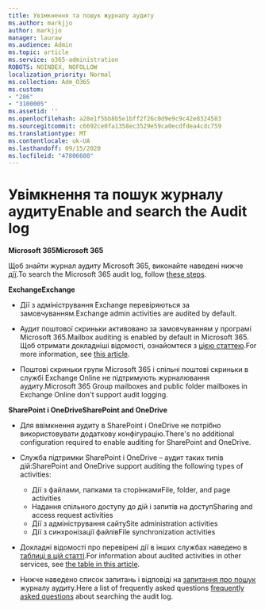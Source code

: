 ```yaml
---
title: Увімкнення та пошук журналу аудиту
ms.author: markjjo
author: markjjo
manager: lauraw
ms.audience: Admin
ms.topic: article
ms.service: o365-administration
ROBOTS: NOINDEX, NOFOLLOW
localization_priority: Normal
ms.collection: Adm_O365
ms.custom:
- "286"
- "3100005"
ms.assetid: ''
ms.openlocfilehash: a28e1f5bb8b5e1bff2f26c0d9e9c9c42e8324583
ms.sourcegitcommit: c6692ce0fa1358ec3529e59ca0ecdfdea4cdc759
ms.translationtype: MT
ms.contentlocale: uk-UA
ms.lasthandoff: 09/15/2020
ms.locfileid: "47806600"
---
```

# <a name="enable-and-search-the-audit-log"></a><span data-ttu-id="5d983-102">Увімкнення та пошук журналу аудиту</span><span class="sxs-lookup"><span data-stu-id="5d983-102">Enable and search the Audit log</span></span>

<span data-ttu-id="5d983-103">**Microsoft 365**</span><span class="sxs-lookup"><span data-stu-id="5d983-103">**Microsoft 365**</span></span>

<span data-ttu-id="5d983-104">Щоб знайти журнал аудиту Microsoft 365, виконайте наведені нижче [дії](https://docs.microsoft.com/microsoft-365/compliance/search-the-audit-log-in-security-and-compliance#search-the-audit-log).</span><span class="sxs-lookup"><span data-stu-id="5d983-104">To search the Microsoft 365 audit log, follow [these steps](https://docs.microsoft.com/microsoft-365/compliance/search-the-audit-log-in-security-and-compliance#search-the-audit-log).</span></span>

<span data-ttu-id="5d983-105">**Exchange**</span><span class="sxs-lookup"><span data-stu-id="5d983-105">**Exchange**</span></span>

- <span data-ttu-id="5d983-106">Дії з адміністрування Exchange перевіряються за замовчуванням.</span><span class="sxs-lookup"><span data-stu-id="5d983-106">Exchange admin activities are audited by default.</span></span>

- <span data-ttu-id="5d983-107">Аудит поштової скриньки активовано за замовчуванням у програмі Microsoft 365.</span><span class="sxs-lookup"><span data-stu-id="5d983-107">Mailbox auditing is enabled by default in Microsoft 365.</span></span> <span data-ttu-id="5d983-108">Щоб отримати докладніші відомості, ознайомтеся з  [цією статтею](https://docs.microsoft.com/microsoft-365/compliance/enable-mailbox-auditing).</span><span class="sxs-lookup"><span data-stu-id="5d983-108">For more information, see  [this article](https://docs.microsoft.com/microsoft-365/compliance/enable-mailbox-auditing).</span></span>

- <span data-ttu-id="5d983-109">Поштові скриньки групи Microsoft 365 і спільні поштові скриньки в службі Exchange Online не підтримують журналювання аудиту.</span><span class="sxs-lookup"><span data-stu-id="5d983-109">Microsoft 365 Group mailboxes and public folder mailboxes in Exchange Online don't support audit logging.</span></span>

<span data-ttu-id="5d983-110">**SharePoint і OneDrive**</span><span class="sxs-lookup"><span data-stu-id="5d983-110">**SharePoint and OneDrive**</span></span>

- <span data-ttu-id="5d983-111">Для ввімкнення аудиту в SharePoint і OneDrive не потрібно використовувати додаткову конфігурацію.</span><span class="sxs-lookup"><span data-stu-id="5d983-111">There's no additional configuration required to enable auditing for SharePoint and OneDrive.</span></span>

- <span data-ttu-id="5d983-112">Служба підтримки SharePoint і OneDrive – аудит таких типів дій:</span><span class="sxs-lookup"><span data-stu-id="5d983-112">SharePoint and OneDrive support auditing the following types of activities:</span></span>

    - <span data-ttu-id="5d983-113">Дії з файлами, папками та сторінками</span><span class="sxs-lookup"><span data-stu-id="5d983-113">File, folder, and page activities</span></span>
    - <span data-ttu-id="5d983-114">Надання спільного доступу до дій і запитів на доступ</span><span class="sxs-lookup"><span data-stu-id="5d983-114">Sharing and access request activities</span></span>
    - <span data-ttu-id="5d983-115">Дії з адміністрування сайту</span><span class="sxs-lookup"><span data-stu-id="5d983-115">Site administration activities</span></span>
    - <span data-ttu-id="5d983-116">Дії з синхронізації файлів</span><span class="sxs-lookup"><span data-stu-id="5d983-116">File synchronization activities</span></span>

- <span data-ttu-id="5d983-117">Докладні відомості про перевірені дії в інших службах наведено в  [таблиці в цій статті](https://docs.microsoft.com/microsoft-365/compliance/search-the-audit-log-in-security-and-compliance#audited-activities).</span><span class="sxs-lookup"><span data-stu-id="5d983-117">For information about audited activities in other services, see  [the table in this article](https://docs.microsoft.com/microsoft-365/compliance/search-the-audit-log-in-security-and-compliance#audited-activities).</span></span>

- <span data-ttu-id="5d983-118">Нижче наведено список запитань і відповіді на [запитання про пошук](https://docs.microsoft.com/microsoft-365/compliance/search-the-audit-log-in-security-and-compliance#frequently-asked-questions) журналу аудиту.</span><span class="sxs-lookup"><span data-stu-id="5d983-118">Here a list of frequently asked questions [frequently asked questions](https://docs.microsoft.com/microsoft-365/compliance/search-the-audit-log-in-security-and-compliance#frequently-asked-questions) about searching the audit log.</span></span>